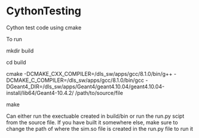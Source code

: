# CythonTesting
Cython test code using cmake

To run

mkdir build

cd build

cmake -DCMAKE_CXX_COMPILER=/dls_sw/apps/gcc/8.1.0/bin/g++ -DCMAKE_C_COMPILER=/dls_sw/apps/gcc/8.1.0/bin/gcc -DGeant4_DIR=/dls_sw/apps/Geant4/geant4.10.04/geant4.10.04-install/lib64/Geant4-10.4.2/ /path/to/source/file

make

Can either run the exectuable created in build/bin or run the run.py scipt from the source file.
If you have built it somewhere else, make sure to change the path of where the sim.so file is created in the run.py file to run it
